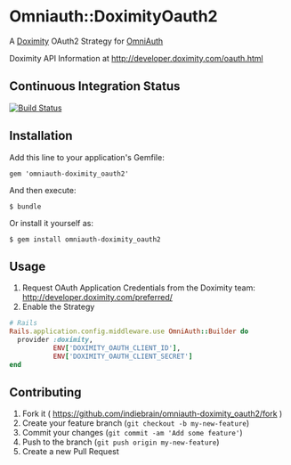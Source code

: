 # Omniauth::DoximityOauth2

A [Doximity](http://www.doximity.com) OAuth2 Strategy for [OmniAuth](https://github.com/intridea/omniauth)

Doximity API Information at http://developer.doximity.com/oauth.html

## Continuous Integration Status
[![Build Status](https://api.travis-ci.org/indiebrain/omniauth-doximity_oauth2.svg?branch=master)](https://travis-ci.org/indiebrain/omniauth-doximity_oauth2)


## Installation

Add this line to your application's Gemfile:

    gem 'omniauth-doximity_oauth2'

And then execute:

    $ bundle

Or install it yourself as:

    $ gem install omniauth-doximity_oauth2

## Usage

1. Request OAuth Application Credentials from the Doximity team: http://developer.doximity.com/preferred/
1. Enable the Strategy
```ruby
# Rails
Rails.application.config.middleware.use OmniAuth::Builder do
  provider :doximity,
           ENV['DOXIMITY_OAUTH_CLIENT_ID'],
           ENV['DOXIMITY_OAUTH_CLIENT_SECRET']
end
```

## Contributing

1. Fork it ( https://github.com/indiebrain/omniauth-doximity_oauth2/fork )
1. Create your feature branch (`git checkout -b my-new-feature`)
1. Commit your changes (`git commit -am 'Add some feature'`)
1. Push to the branch (`git push origin my-new-feature`)
1. Create a new Pull Request
